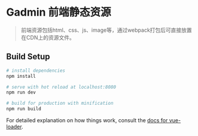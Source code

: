# Gadmin 前端静态资源

> 前端资源包括html、css、js、image等，通过webpack打包后可直接放置在CDN上的资源文件。

## Build Setup

``` bash
# install dependencies
npm install

# serve with hot reload at localhost:8080
npm run dev

# build for production with minification
npm run build
```

For detailed explanation on how things work, consult the [docs for vue-loader](http://vuejs.github.io/vue-loader).
